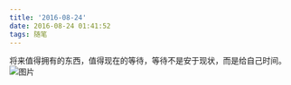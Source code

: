 ```yaml
---
title: '2016-08-24'
date: 2016-08-24 01:41:52
tags: 随笔
---
```

将来值得拥有的东西，值得现在的等待，等待不是安于现状，而是给自己时间。
![图片](http://qiniu.vibexie.com/blog/2016-08-24.png?imageView2/2/w/450)

